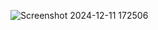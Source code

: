 ![Screenshot 2024-12-11 172506](https://github.com/user-attachments/assets/c977a112-5f28-4781-bed0-580dd0e4f8a2)
